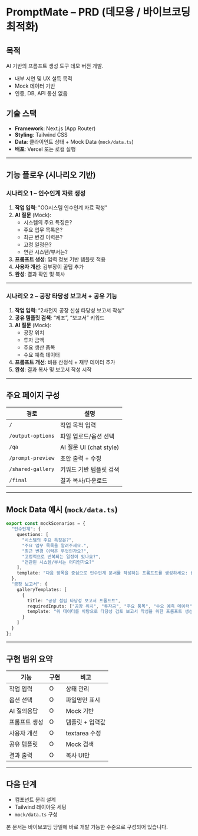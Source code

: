 # PromptMate – PRD (데모용 / 바이브코딩 최적화)

## 목적
AI 기반의 프롬프트 생성 도구 데모 버전 개발.  
- 내부 시연 및 UX 설득 목적
- Mock 데이터 기반
- 인증, DB, API 통신 없음

## 기술 스택
- **Framework**: Next.js (App Router)
- **Styling**: Tailwind CSS
- **Data**: 클라이언트 상태 + Mock Data (`mock/data.ts`)
- **배포**: Vercel 또는 로컬 실행

---

## 기능 플로우 (시나리오 기반)

### 시나리오 1 – 인수인계 자료 생성

1. **작업 입력**: "OO시스템 인수인계 자료 작성"
2. **AI 질문** (Mock):
    - 시스템의 주요 특징은?
    - 주요 업무 목록은?
    - 최근 변경 이력은?
    - 고정 일정은?
    - 연관 시스템/부서는?
3. **프롬프트 생성**: 입력 정보 기반 템플릿 적용
4. **사용자 개선**: 김부장이 꿀팁 추가
5. **완성**: 결과 확인 및 복사

---

### 시나리오 2 – 공장 타당성 보고서 + 공유 기능

1. **작업 입력**: “2차전지 공장 신설 타당성 보고서 작성”
2. **공유 템플릿 검색**: “제조”, “보고서” 키워드
3. **AI 질문** (Mock):
    - 공장 위치
    - 투자 금액
    - 주요 생산 품목
    - 수요 예측 데이터
4. **프롬프트 개선**: 비용 산정식 + 재무 데이터 추가
5. **완성**: 결과 복사 및 보고서 작성 시작

---

## 주요 페이지 구성

| 경로 | 설명 |
|------|------|
| `/` | 작업 목적 입력 |
| `/output-options` | 파일 업로드/옵션 선택 |
| `/qa` | AI 질문 UI (chat style) |
| `/prompt-preview` | 초안 출력 + 수정 |
| `/shared-gallery` | 키워드 기반 템플릿 검색 |
| `/final` | 결과 복사/다운로드 |

---

## Mock Data 예시 (`mock/data.ts`)

```ts
export const mockScenarios = {
  "인수인계": {
    questions: [
      "시스템의 주요 특징은?",
      "주요 업무 목록을 알려주세요.",
      "최근 변경 이력은 무엇인가요?",
      "고정적으로 반복되는 일정이 있나요?",
      "연관된 시스템/부서는 어디인가요?"
    ],
    template: "다음 항목을 중심으로 인수인계 문서를 작성하는 프롬프트를 생성하세요: {answers}"
  },
  "공장 보고서": {
    galleryTemplates: [
      {
        title: "공장 설립 타당성 보고서 프롬프트",
        requiredInputs: ["공장 위치", "투자금", "주요 품목", "수요 예측 데이터"],
        template: "위 데이터를 바탕으로 타당성 검토 보고서 작성을 위한 프롬프트 생성"
      }
    ]
  }
};
```

---

## 구현 범위 요약

| 기능 | 구현 | 비고 |
|------|------|------|
| 작업 입력 | O | 상태 관리 |
| 옵션 선택 | O | 파일명만 표시 |
| AI 질의응답 | O | Mock 기반 |
| 프롬프트 생성 | O | 템플릿 + 입력값 |
| 사용자 개선 | O | textarea 수정 |
| 공유 템플릿 | O | Mock 검색 |
| 결과 출력 | O | 복사 UI만 |

---

## 다음 단계
- 컴포넌트 분리 설계
- Tailwind 레이아웃 세팅
- `mock/data.ts` 구성

본 문서는 바이브코딩 당일에 바로 개발 가능한 수준으로 구성되어 있습니다.
